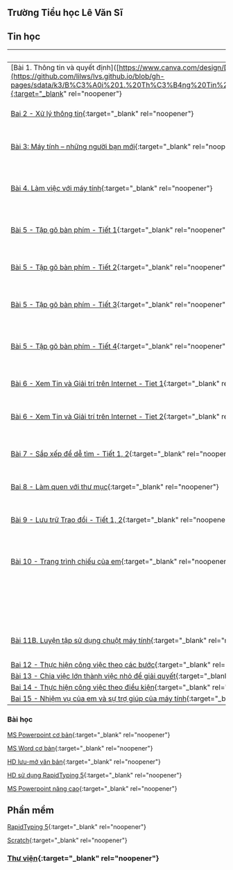 ## **Trường Tiểu học Lê Văn Sĩ**

## **Tin học**

| Lớp 3 | Lớp 4 | Lớp 5 |
| --------- | --------- | --------- |
| [Bài 1. Thông tin và quyết định]([https://www.canva.com/design/DAFLgBSirCE/CVs9oy9_QCIgY5VTCTEqAQ/edit?utm=](https://github.com/lilws/lvs.github.io/blob/gh-pages/sdata/k3/B%C3%A0i%201.%20Th%C3%B4ng%20Tin%20v%C3%A0%20Quy%E1%BA%BFt%20%C4%91%E1%BB%8Bnh%20(Published)/index.html){:target="_blank" rel="noopener"} | [Bài 1: Phần cứng và phần mềm máy tính](https://www.canva.com/design/DAGB72V2Xtg/hR_6sYRFW4XDZlkYfC4xEQ/edit?utm_content=DAGB72V2Xtg&utm_campaign=designshare&utm_medium=link2&utm_source=sharebutton){:target="_blank" rel="noopener"} | [Bài 1: Máy tính có thể giúp em làm những việc gì?](){:target="_blank" rel="noopener"} |
| [Bai 2 - Xử lý thông tin](https://www.canva.com/design/DAGB7lqurLw/_SWBnjT3jeSpoiluBFLYrg/edit?utm_content=DAGB7lqurLw&utm_campaign=designshare&utm_medium=link2&utm_source=sharebutton){:target="_blank" rel="noopener"} | [Bài 2: Gõ bàn phím đúng cách](https://www.canva.com/design/DAGB78rVqSg/9n2prlhieqJlwvo1HVEmww/edit?utm_content=DAGB78rVqSg&utm_campaign=designshare&utm_medium=link2&utm_source=sharebutton){:target="_blank" rel="noopener"} | [Bài 2: Tìm thông tin trên website](){:target="_blank" rel="noopener"}
| [Bài 3: Máy tính – những người bạn mới](https://www.canva.com/design/DAGB7vy_y_o/ieKnExASRpSUbouMcAMUNw/edit?utm_content=DAGB7vy_y_o&utm_campaign=designshare&utm_medium=link2&utm_source=sharebutton){:target="_blank" rel="noopener"} | [Bài 3: Thông tin trên trang web](https://www.canva.com/design/DAGB74q7hBU/iHuRoj-Q-19uTgwKLJvyXw/edit?utm_content=DAGB74q7hBU&utm_campaign=designshare&utm_medium=link2&utm_source=sharebutton){:target="_blank" rel="noopener"} | [Bài 3: Thông tin trong giải quyết vấn đề](){:target="_blank" rel="noopener"}
| [Bài 4. Làm việc với máy tính](https://www.canva.com/design/DAGB7iEv1rc/Xlx8vH2hEK8PLKvxbdG0aA/edit?utm_content=DAGB7iEv1rc&utm_campaign=designshare&utm_medium=link2&utm_source=sharebutton){:target="_blank" rel="noopener"} | [Bài 4: Tìm kiếm thông tin trên Internet](https://www.canva.com/design/DAGB745hxic/C91fzq9480raZoCam2sQzA/edit?utm_content=DAGB745hxic&utm_campaign=designshare&utm_medium=link2&utm_source=sharebutton){:target="_blank" rel="noopener"} | [Bài 4: Tổ chức, lưu trữ và tìm tệp, thư mục trong máy tính](){:target="_blank" rel="noopener"}
| [Bài 5 - Tập gõ bàn phím - Tiết 1](https://www.canva.com/design/DAGB7sn7tHQ/N2Vf-W9TjK3NVhscklOtjw/edit?utm_content=DAGB7sn7tHQ&utm_campaign=designshare&utm_medium=link2&utm_source=sharebutton){:target="_blank" rel="noopener"} | [Bài 5: Thao tác với thư mục, tệp](https://www.canva.com/design/DAGB76kDCYM/NkMU95cGmxN_u2XnEB3e_A/edit?utm_content=DAGB76kDCYM&utm_campaign=designshare&utm_medium=link2&utm_source=sharebutton){:target="_blank" rel="noopener"} | [Bài 5: Bản quyền nội dung thông tin](){:target="_blank" rel="noopener"}
| [Bài 5 - Tập gõ bàn phím - Tiết 2](https://www.canva.com/design/DAGB7o9hHS4/7-SwNlwYyPi1FGwWmieOpg/edit?utm_content=DAGB7o9hHS4&utm_campaign=designshare&utm_medium=link2&utm_source=sharebutton){:target="_blank" rel="noopener"} | [Bài 6: Sử dụng phần mềm khi được phép](https://www.canva.com/design/DAGB77ahrX8/3ZehswRGZ8Q-aUohqj4jHQ/edit?utm_content=DAGB77ahrX8&utm_campaign=designshare&utm_medium=link2&utm_source=sharebutton){:target="_blank" rel="noopener"} | [Bài 6: Chỉnh sửa văn bản](){:target="_blank" rel="noopener"}
| [Bài 5 - Tập gõ bàn phím - Tiết 3](https://www.canva.com/design/DAGB7uaWeCk/AOw0ryOxmhz9IVC-E2ZQKQ/edit?utm_content=DAGB7uaWeCk&utm_campaign=designshare&utm_medium=link2&utm_source=sharebutton){:target="_blank" rel="noopener"} | [Bài 7: Soạn thảo văn bản tiếng Việt](https://www.canva.com/design/DAGB723C4Ak/SzIjTslzzMTL11Bql-GPAA/edit?utm_content=DAGB723C4Ak&utm_campaign=designshare&utm_medium=link2&utm_source=sharebutton){:target="_blank" rel="noopener"} | [Bài 7: Định dạng ký tự](){:target="_blank" rel="noopener"}
| [Bài 5 - Tập gõ bàn phím - Tiết 4](https://www.canva.com/design/DAGB7tCSmcw/jh8_dYbzFLW4JhqmvGmvpQ/edit?utm_content=DAGB7tCSmcw&utm_campaign=designshare&utm_medium=link2&utm_source=sharebutton){:target="_blank" rel="noopener"} | [Bài 8: Chèn hình ảnh, sao chép, di chuyển, xoá văn bản](https://www.canva.com/design/DAGB7-SMjH4/6nmuND1G7-tT6qf2EwIkqA/edit?utm_content=DAGB7-SMjH4&utm_campaign=designshare&utm_medium=link2&utm_source=sharebutton){:target="_blank" rel="noopener"} | <!-- [Bài 8A: Thực hành tạo thiệp chúc mừng](){:target="_blank" rel="noopener"} -->
| [Bài 6 - Xem Tin và Giải trí trên Internet - Tiet 1](https://www.canva.com/design/DAGB7r_vICk/xdiYr1qU-H1xJiPSBJfR-g/edit?utm_content=DAGB7r_vICk&utm_campaign=designshare&utm_medium=link2&utm_source=sharebutton){:target="_blank" rel="noopener"} | [Bài 9: Bài trình chiếu của em ](https://www.canva.com/design/DAGB7-ygzAs/J2_RzcXo7nosFueozcefpg/edit?utm_content=DAGB7-ygzAs&utm_campaign=designshare&utm_medium=link2&utm_source=sharebutton){:target="_blank" rel="noopener"} | <!-- [Bài 8B: Thực hành tạo sản phẩm thủ công theo video hướng dẫn](){:target="_blank" rel="noopener"} -->
| [Bài 6 - Xem Tin và Giải trí trên Internet - Tiet 2](https://www.canva.com/design/DAGB74PuSa4/-g_t4d0GF0PYOxExHRwQpg/edit?utm_content=DAGB74PuSa4&utm_campaign=designshare&utm_medium=link2&utm_source=sharebutton){:target="_blank" rel="noopener"} | [Bài 10: Định dạng, tạo hiệu ứng cho trang chiếu](https://www.canva.com/design/DAGB70C-ZyI/kPAbfSrfoHV1keHQy-OLnQ/edit?utm_content=DAGB70C-ZyI&utm_campaign=designshare&utm_medium=link2&utm_source=sharebutton){:target="_blank" rel="noopener"} | [Bài 9: Cấu trúc tuàn tự](){:target="_blank" rel="noopener"}
| [Bài 7 - Sắp xếp để dễ tìm - Tiết 1, 2](https://www.canva.com/design/DAGB78jqMvo/mmYoOjUzYgAdsQvvpVEjFA/edit?utm_content=DAGB78jqMvo&utm_campaign=designshare&utm_medium=link2&utm_source=sharebutton){:target="_blank" rel="noopener"} | [Bài 11B: Thực hành luyện tập gõ bàn phím](https://www.canva.com/design/DAGB789ag1U/ArxIsQMv_xg3bCWVLzxlug/edit?utm_content=DAGB789ag1U&utm_campaign=designshare&utm_medium=link2&utm_source=sharebutton){:target="_blank" rel="noopener"} | [Bài 10: Cấu trúc rẽ nhánh](){:target="_blank" rel="noopener"}
| [Bai 8 - Làm quen với thư mục](https://www.canva.com/design/DAGB78W9lto/qC3axhba0d-zF646Uvyevg/edit?utm_content=DAGB78W9lto&utm_campaign=designshare&utm_medium=link2&utm_source=sharebutton){:target="_blank" rel="noopener"} | [Bài 12: Làm quen với Scratch](https://www.canva.com/design/DAGB7y-hC3k/XPqGJ1BX1OLLtFY4wr9QpA/edit?utm_content=DAGB7y-hC3k&utm_campaign=designshare&utm_medium=link2&utm_source=sharebutton){:target="_blank" rel="noopener"} | [Bài 11: Cấu trúc lặp](){:target="_blank" rel="noopener"}
| [Bài 9 - Lưu trữ Trao đổi - Tiết 1, 2](https://www.canva.com/design/DAGB7zDw4no/LX4MFMhw4YpX7MuigyE9XA/edit?utm_content=DAGB7zDw4no&utm_campaign=designshare&utm_medium=link2&utm_source=sharebutton){:target="_blank" rel="noopener"} | [Bài 13: Tạo chương trình máy tính để kể chuyện](https://www.canva.com/design/DAGB794THTw/4cG4iP0V38IINCxDWbYMGA/edit?utm_content=DAGB794THTw&utm_campaign=designshare&utm_medium=link2&utm_source=sharebutton){:target="_blank" rel="noopener"} | [Bài 12: Viết chương trình để tính toán](){:target="_blank" rel="noopener"}
| [Bài 10 - Trang trình chiếu của em](https://www.canva.com/design/DAGB7oJl34k/4dQTRhCM5Zq7sxJScO13kg/edit?utm_content=DAGB7oJl34k&utm_campaign=designshare&utm_medium=link2&utm_source=sharebutton){:target="_blank" rel="noopener"} | [Bài 14: Điều khiển nhân vật chuyển động trên sân khấu](https://www.canva.com/design/DAGB7xybjQI/S9tkqwXPcCy-FLlBZqKUKw/edit?utm_content=DAGB7xybjQI&utm_campaign=designshare&utm_medium=link2&utm_source=sharebutton){:target="_blank" rel="noopener"} | [Bài 13: Chạy thử chương trình](){:target="_blank" rel="noopener"}
| <!-- [Bai 11A - Hệ mặt trời](https://www.canva.com/design/DAGB77gys48/51j4vKkGloHzoK8KcnALQw/edit?utm_content=DAGB77gys48&utm_campaign=designshare&utm_medium=link2&utm_source=sharebutton){:target="_blank" rel="noopener"} --> | | [Bài 14: Viết kịch bản chương trình máy tính](){:target="_blank" rel="noopener"}
| [Bài 11B. Luyện tập sử dụng chuột máy tính](https://www.canva.com/design/DAGB7idjzi4/J3yuoacsPoW6VHSknoD_Iw/edit?utm_content=DAGB7idjzi4&utm_campaign=designshare&utm_medium=link2&utm_source=sharebutton){:target="_blank" rel="noopener"} | | [Bài 15: Thực hành tạo chương trình theo kịch bản](){:target="_blank" rel="noopener"} |
| [Bai 12 - Thực hiện công việc theo các bước](https://www.canva.com/design/DAGB7lkvIV4/voRd9yia1c-ypnMMkgq0sg/edit?utm_content=DAGB7lkvIV4&utm_campaign=designshare&utm_medium=link2&utm_source=sharebutton){:target="_blank" rel="noopener"} |
| [Bài 13 - Chia việc lớn thành việc nhỏ để giải quyết](https://www.canva.com/design/DAGB7waDPaM/KIk5fVT6uMRSDYhY4wIdFw/edit?utm_content=DAGB7waDPaM&utm_campaign=designshare&utm_medium=link2&utm_source=sharebutton){:target="_blank" rel="noopener"} |
| [Bai 14 - Thực hiện công việc theo điều kiện](https://www.canva.com/design/DAGB75N6gQ0/Gg7e8LlwUeEAbvtWlm-Jvg/edit?utm_content=DAGB75N6gQ0&utm_campaign=designshare&utm_medium=link2&utm_source=sharebutton){:target="_blank" rel="noopener"} |
| [Bai 15 - Nhiệm vụ của em và sự trợ giúp của máy tính](https://www.canva.com/design/DAGB730eJ-E/_dWOLjVMBt2k-nLH6VI0yg/edit?utm_content=DAGB730eJ-E&utm_campaign=designshare&utm_medium=link2&utm_source=sharebutton){:target="_blank" rel="noopener"} |



### **Bài học**
[MS Powerpoint cơ bản](https://prezi.com/p/6wbqyofibprw){:target="_blank" rel="noopener"}

[MS Word cơ bản](https://prezi.com/p/a8h5hagcqzl3){:target="_blank" rel="noopener"}

[HD lưu-mở văn bản](https://prezi.com/p/g592fzacsp3w){:target="_blank" rel="noopener"}

[HD sử dụng  RapidTyping 5](https://prezi.com/p/oguhmdk5cbqo){:target="_blank" rel="noopener"}

[MS Powerpoint nâng cao](https://prezi.com/p/8ljt-sgxr8sa){:target="_blank" rel="noopener"}

## **Phần mềm**
[RapidTyping 5](https://rapidtyping.com/downloads.html){:target="_blank" rel="noopener"}

[Scratch](https://scratch.mit.edu/download){:target="_blank" rel="noopener"}

### [Thư viện](http://thlevansi.thuvien.hcm.edu.vn){:target="_blank" rel="noopener"}
<!-- 


[Bai25](./Bai25/index.html)

[TNXH](./TNXH/index.html)

### Reference

[Link to Cayman help](./cayman.html).

[Link to Github help](./github_help.html).
-->

